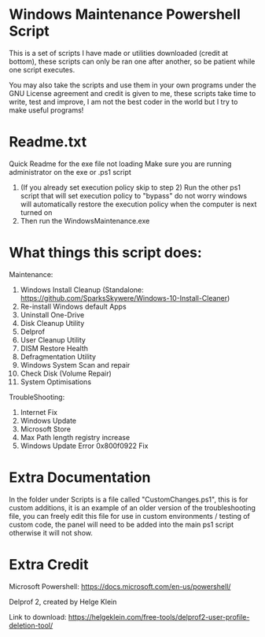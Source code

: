 # Windows Maintenance Powershell Script

This is a set of scripts I have made or utilities downloaded (credit at bottom), these scripts can only be ran one after another, so be patient while one script executes.

You may also take the scripts and use them in your own programs under the GNU License agreement and credit is given to me, these scripts take time to write, test and improve, I am not the best coder in the world but I try to make useful programs!

# Readme.txt

Quick Readme for the exe file not loading
Make sure you are running administrator on the exe or .ps1 script

1. (If you already set execution policy skip to step 2) Run the other ps1 script that will set execution policy to "bypass" do not worry windows will automatically restore the execution policy when the computer is next turned on
2. Then run the WindowsMaintenance.exe

# What things this script does:

Maintenance:
1. Windows Install Cleanup (Standalone: https://github.com/SparksSkywere/Windows-10-Install-Cleaner)
2. Re-install Windows default Apps
3. Uninstall One-Drive
4. Disk Cleanup Utility
5. Delprof
6. User Cleanup Utility
7. DISM Restore Health
8. Defragmentation Utility
9. Windows System Scan and repair
10. Check Disk (Volume Repair)
11. System Optimisations

TroubleShooting:
1. Internet Fix
2. Windows Update
3. Microsoft Store
4. Max Path length registry increase
5. Windows Update Error 0x800f0922 Fix

# Extra Documentation

In the folder under Scripts is a file called "CustomChanges.ps1", this is for custom additions, it is an example of an older version of the troubleshooting file, you can freely edit this file for use in custom environments / testing of custom code, the panel will need to be added into the main ps1 script otherwise it will not show.

# Extra Credit

Microsoft Powershell: https://docs.microsoft.com/en-us/powershell/

Delprof 2, created by Helge Klein

Link to download: https://helgeklein.com/free-tools/delprof2-user-profile-deletion-tool/
